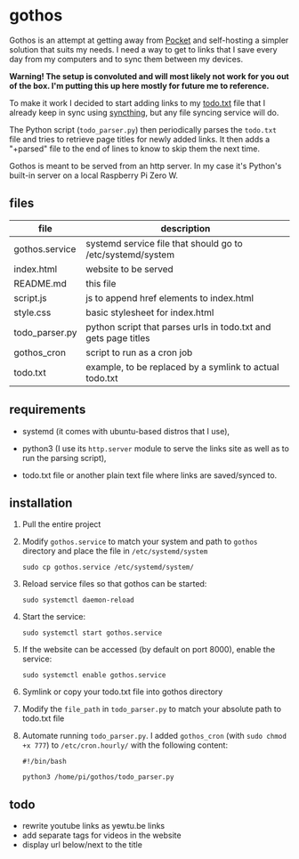 # gothos

Gothos is an attempt at getting away from [Pocket](https://getpocket.com) and self-hosting a simpler solution that suits my needs. I need a way to get to links that I save every day from my computers and to sync them between my devices.

**Warning! The setup is convoluted and will most likely not work for you out of the box. I'm putting this up here mostly for future me to reference.**

To make it work I decided to start adding links to my [todo.txt](http://todotxt.org/) file that I already keep in sync using [syncthing](https://syncthing.net/), but any file syncing service will do.

The Python script (`todo_parser.py`) then periodically parses the `todo.txt` file and tries to retrieve page titles for newly added links. It then adds a "+parsed" file to the end of lines to know to skip them the next time.

Gothos is meant to be served from an http server. In my case it's Python's built-in server on a local Raspberry Pi Zero W.

## files

| file 						| description 																										|
| ---- 						| -----------																											|
| gothos.service	| systemd service file that should go to /etc/systemd/system			|
| index.html			| website to be served 																						|
| README.md				| this file																												|
| script.js				| js to append href elements to index.html												|
| style.css				| basic stylesheet for index.html																	|
| todo_parser.py	| python script that parses urls in todo.txt and gets page titles	|
| gothos_cron			| script to run as a cron job																			|
| todo.txt				| example, to be replaced by a symlink to actual todo.txt					|

## requirements

- systemd (it comes with ubuntu-based distros that I use),

- python3 (I use its `http.server` module to serve the links site as well as to run the parsing script),

- todo.txt file or another plain text file where links are saved/synced to.

## installation

1. Pull the entire project

2. Modify `gothos.service` to match your system and path to `gothos` directory and place the file in `/etc/systemd/system`

	`sudo cp gothos.service /etc/systemd/system/`

3. Reload service files so that gothos can be started:

	`sudo systemctl daemon-reload`

4. Start the service:

	`sudo systemctl start gothos.service`

4. If the website can be accessed (by default on port 8000), enable the service:

	`sudo systemctl enable gothos.service`

5. Symlink or copy your todo.txt file into gothos directory

6. Modify the `file_path` in `todo_parser.py` to match your absolute path to todo.txt file

7. Automate running `todo_parser.py`. I added `gothos_cron` (with `sudo chmod +x 777`) to `/etc/cron.hourly/` with the following content:

	```
	#!/bin/bash

	python3 /home/pi/gothos/todo_parser.py
	```

## todo

- rewrite youtube links as yewtu.be links
- add separate tags for videos in the website
- display url below/next to the title
